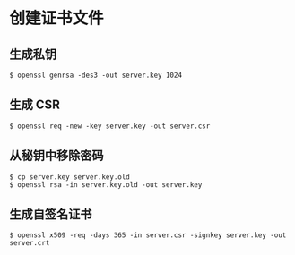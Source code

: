 # 创建证书文件

## 生成私钥

```shell
$ openssl genrsa -des3 -out server.key 1024
```

## 生成 CSR

```shell
$ openssl req -new -key server.key -out server.csr
```

## 从秘钥中移除密码

```shell
$ cp server.key server.key.old
$ openssl rsa -in server.key.old -out server.key
```

## 生成自签名证书

```shell
$ openssl x509 -req -days 365 -in server.csr -signkey server.key -out server.crt
```
